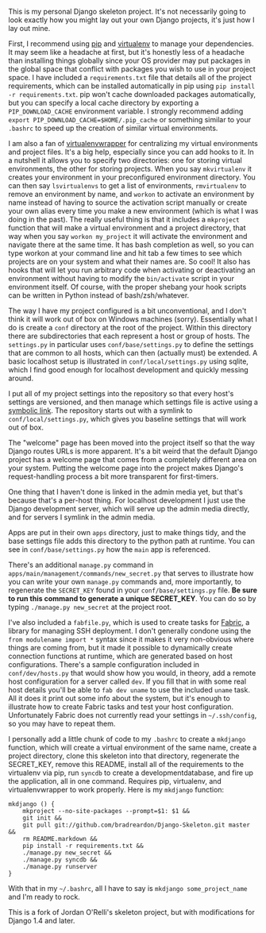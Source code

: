 This is my personal Django skeleton project.  It's not necessarily going to look exactly how you might lay out your own Django projects, it's just how I lay out mine.

First, I recommend using [pip](http://pypi.python.org/pypi/pip) and [virtualenv](http://pypi.python.org/pypi/virtualenv) to manage your dependencies.  It may seem like a headache at first, but it's honestly less of a headache than installing things globally since your OS provider may put packages in the global space that conflict with packages you wish to use in your project space.  I have included a `requirements.txt` file that details all of the project requirements, which can be installed automatically in pip using `pip install -r requirements.txt`.  pip won't cache downloaded packages automatically, but you can specify a local cache directory by exporting a `PIP_DOWNLOAD_CACHE` environment variable.  I strongly recommend adding `export PIP_DOWNLOAD_CACHE=$HOME/.pip_cache` or something similar to your `.bashrc` to speed up the creation of similar virtual environments.

I am also a fan of [virtualenvwrapper](http://pypi.python.org/pypi/virtualenvwrapper) for centralizing my virtual environments and project files.  It's a big help, especially since you can add hooks to it.  In a nutshell it allows you to specify two directories: one for storing virtual environments, the other for storing projects.  When you say `mkvirtualenv` it creates your environment in your preconfigured environment directory.  You can then say `lsvirtualenvs` to get a list of environments, `rmvirtualenv` to remove an environment by name, and `workon` to activate an environment by name instead of having to source the activation script manually or create your own alias every time you make a new environment (which is what I was doing in the past).  The really useful thing is that it includes a `mkproject` function that will make a virtual environment and a project directory, that way when you say `workon my_project` it will activate the environment and navigate there at the same time.  It has bash completion as well, so you can type workon at your command line and hit tab a few times to see which projects are on your system and what their names are.  So cool!  It also has hooks that will let you run arbitrary code when activating or deactivating an environment without having to modify the `bin/activate` script in your environment itself.  Of course, with the proper shebang your hook scripts can be written in Python instead of bash/zsh/whatever.

The way I have my project configured is a bit unconventional, and I don't think it will work out of box on Windows machines (sorry).  Essentially what I do is create a `conf` directory at the root of the project.  Within this directory there are subdirectories that each represent a host or group of hosts.  The `settings.py` in particular uses `conf/base/settings.py` to define the settings that are common to all hosts, which can then (actually must) be extended.  A basic localhost setup is illustrated in `conf/local/settings.py` using sqlite, which I find good enough for localhost development and quickly messing around.

I put all of my project settings into the repository so that every host's settings are versioned, and then manage which settings file is active using a [symbolic link](http://en.wikipedia.org/wiki/Symbolic_link).  The repository starts out with a symlink to `conf/local/settings.py`, which gives you baseline settings that will work out of box.

The "welcome" page has been moved into the project itself so that the way Django routes URLs is more apparent.  It's a bit weird that the default Django project has a welcome page that comes from a completely different area on your system.  Putting the welcome page into the project makes Django's request-handling process a bit more transparent for first-timers.

One thing that I haven't done is linked in the admin media yet, but that's because that's a per-host thing.  For localhost development I just use the Django development server, which will serve up the admin media directly, and for servers I symlink in the admin media.

Apps are put in their own `apps` directory, just to make things tidy, and the base settings file adds this directory to the python path at runtime.  You can see in `conf/base/settings.py` how the `main` app is referenced.

There's an additional `manage.py` command in `apps/main/management/commands/new_secret.py` that serves to illustrate how you can write your own `manage.py` commands and, more importantly, to regenerate the `SECRET_KEY` found in your `conf/base/settings.py` file.  **Be sure to run this command to generate a unique SECRET\_KEY**.  You can do so by typing `./manage.py new_secret` at the project root.

I've also included a `fabfile.py`, which is used to create tasks for [Fabric](http://docs.fabfile.org/en/1.2.2/index.html), a library for managing SSH deployment.  I don't generally condone using the `from modulename import *` syntax since it makes it very non-obvious where things are coming from, but it made it possible to dynamically create connection functions at runtime, which are generated based on host configurations.  There's a sample configuration included in `conf/dev/hosts.py` that would show how you would, in theory, add a remote host configuration for a server called `dev`.  If you fill that in with some real host details you'll be able to `fab dev uname` to use the included `uname` task.  All it does it print out some info about the system, but it's enough to illustrate how to create Fabric tasks and test your host configuration.  Unfortunately Fabric does not currently read your settings in `~/.ssh/config`, so you may have to repeat them.

I personally add a little chunk of code to my `.bashrc` to create a `mkdjango` function, which will create a virtual environment of the same name, create a project directory, clone this skeleton into that directory, regenerate the SECRET\_KEY, remove this README, install all of the requirements to the virtualenv via pip, run `syncdb` to create a developmentdatabase, and fire up the application, all in one command.  Requires pip, virtualenv, and virtualenvwrapper to work properly.  Here is my `mkdjango` function:

    mkdjango () {
        mkproject --no-site-packages --prompt=$1: $1 &&
        git init &&
        git pull git://github.com/bradreardon/Django-Skeleton.git master &&
        rm README.markdown &&
        pip install -r requirements.txt &&
        ./manage.py new_secret &&
        ./manage.py syncdb &&
        ./manage.py runserver
    }

With that in my `~/.bashrc`, all I have to say is `mkdjango some_project_name` and I'm ready to rock.

This is a fork of Jordan O'Relli's skeleton project, but with modifications for Django 1.4 and later.
